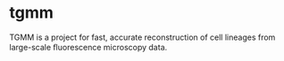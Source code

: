 # tgmm
TGMM is a project for fast, accurate reconstruction of cell lineages from large-scale ﬂuorescence microscopy data. 
